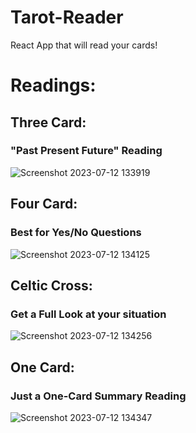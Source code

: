 # Tarot-Reader
React App that will read your cards!
# Readings:
## Three Card:
### "Past Present Future" Reading
![Screenshot 2023-07-12 133919](https://github.com/Xenulat3r/Tarot-Reader/assets/44345114/7ebd0f57-df4e-4799-ab40-86a44c7715a3)
## Four Card:
### Best for Yes/No Questions
![Screenshot 2023-07-12 134125](https://github.com/Xenulat3r/Tarot-Reader/assets/44345114/7fee4dff-2027-41ff-a8bb-71e013bee38c)
## Celtic Cross:
### Get a Full Look at your situation 
![Screenshot 2023-07-12 134256](https://github.com/Xenulat3r/Tarot-Reader/assets/44345114/14d7b7ec-85c1-4375-9a64-2be60caa9cbf)
## One Card:
### Just a One-Card Summary Reading
![Screenshot 2023-07-12 134347](https://github.com/Xenulat3r/Tarot-Reader/assets/44345114/2881fad8-44dd-48b9-bcec-2ea5dc5ab9e9)
